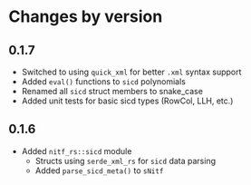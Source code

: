 # Changes by version

## 0.1.7
- Switched to using `quick_xml` for better `.xml` syntax support
- Added `eval()` functions to `sicd` polynomials
- Renamed all `sicd` struct members to snake_case
- Added unit tests for basic sicd types (RowCol, LLH, etc.)

## 0.1.6
- Added `nitf_rs::sicd` module
  - Structs using `serde_xml_rs` for `sicd` data parsing
  - Added `parse_sicd_meta()` to `sNitf`
